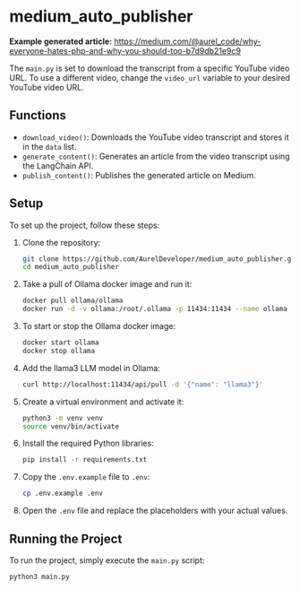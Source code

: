 # medium_auto_publisher

**Example generated article:** https://medium.com/@aurel_code/why-everyone-hates-php-and-why-you-should-too-b7d9db21e9c9

The `main.py` is set to download the transcript from a specific YouTube video URL. To use a different video, change the `video_url` variable to your desired YouTube video URL.

## Functions

- `download_video()`: Downloads the YouTube video transcript and stores it in the `data` list.
- `generate_content()`: Generates an article from the video transcript using the LangChain API.
- `publish_content()`: Publishes the generated article on Medium.

## Setup

To set up the project, follow these steps:

1. Clone the repository:

    ```bash
    git clone https://github.com/AurelDeveloper/medium_auto_publisher.git
    cd medium_auto_publisher
    ```

2. Take a pull of Ollama docker image and run it:

    ```bash
    docker pull ollama/ollama
    docker run -d -v ollama:/root/.ollama -p 11434:11434 --name ollama ollama/ollama
    ```

3. To start or stop the Ollama docker image:

    ```bash
    docker start ollama
    docker stop ollama
    ```

4. Add the llama3 LLM model in Ollama:

    ```bash
    curl http://localhost:11434/api/pull -d '{"name": "llama3"}'
    ```

5. Create a virtual environment and activate it:

    ```bash
    python3 -m venv venv
    source venv/bin/activate
    ```

6. Install the required Python libraries:

    ```bash
    pip install -r requirements.txt
    ```

7. Copy the `.env.example` file to `.env`:

    ```bash
    cp .env.example .env
    ```

8. Open the `.env` file and replace the placeholders with your actual values.

## Running the Project

To run the project, simply execute the `main.py` script:

```bash
python3 main.py
